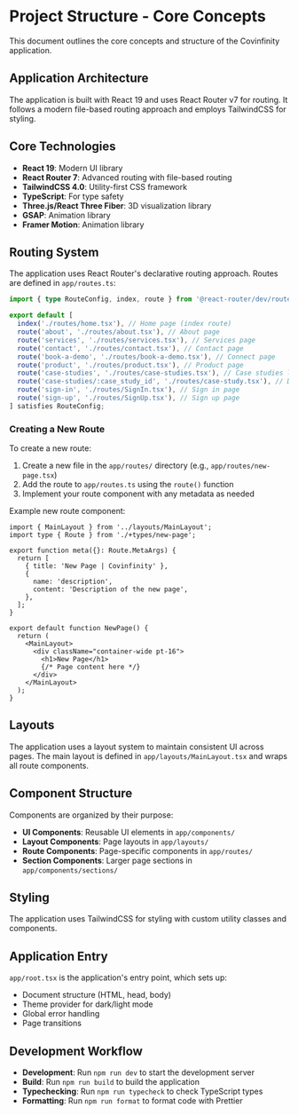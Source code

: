 # Project Structure - Core Concepts

This document outlines the core concepts and structure of the Covinfinity application.

## Application Architecture

The application is built with React 19 and uses React Router v7 for routing. It follows a modern file-based routing approach and employs TailwindCSS for styling.

## Core Technologies

- **React 19**: Modern UI library
- **React Router 7**: Advanced routing with file-based routing
- **TailwindCSS 4.0**: Utility-first CSS framework
- **TypeScript**: For type safety
- **Three.js/React Three Fiber**: 3D visualization library
- **GSAP**: Animation library
- **Framer Motion**: Animation library

## Routing System

The application uses React Router's declarative routing approach. Routes are defined in `app/routes.ts`:

```typescript
import { type RouteConfig, index, route } from '@react-router/dev/routes';

export default [
  index('./routes/home.tsx'), // Home page (index route)
  route('about', './routes/about.tsx'), // About page
  route('services', './routes/services.tsx'), // Services page
  route('contact', './routes/contact.tsx'), // Contact page
  route('book-a-demo', './routes/book-a-demo.tsx'), // Connect page
  route('product', './routes/product.tsx'), // Product page
  route('case-studies', './routes/case-studies.tsx'), // Case studies listing
  route('case-studies/:case_study_id', './routes/case-study.tsx'), // Dynamic case study page
  route('sign-in', './routes/SignIn.tsx'), // Sign in page
  route('sign-up', './routes/SignUp.tsx'), // Sign up page
] satisfies RouteConfig;
```

### Creating a New Route

To create a new route:

1. Create a new file in the `app/routes/` directory (e.g., `app/routes/new-page.tsx`)
2. Add the route to `app/routes.ts` using the `route()` function
3. Implement your route component with any metadata as needed

Example new route component:

```tsx
import { MainLayout } from '../layouts/MainLayout';
import type { Route } from './+types/new-page';

export function meta({}: Route.MetaArgs) {
  return [
    { title: 'New Page | Covinfinity' },
    {
      name: 'description',
      content: 'Description of the new page',
    },
  ];
}

export default function NewPage() {
  return (
    <MainLayout>
      <div className="container-wide pt-16">
        <h1>New Page</h1>
        {/* Page content here */}
      </div>
    </MainLayout>
  );
}
```

## Layouts

The application uses a layout system to maintain consistent UI across pages. The main layout is defined in `app/layouts/MainLayout.tsx` and wraps all route components.

## Component Structure

Components are organized by their purpose:

- **UI Components**: Reusable UI elements in `app/components/`
- **Layout Components**: Page layouts in `app/layouts/`
- **Route Components**: Page-specific components in `app/routes/`
- **Section Components**: Larger page sections in `app/components/sections/`

## Styling

The application uses TailwindCSS for styling with custom utility classes and components.

## Application Entry

`app/root.tsx` is the application's entry point, which sets up:

- Document structure (HTML, head, body)
- Theme provider for dark/light mode
- Global error handling
- Page transitions

## Development Workflow

- **Development**: Run `npm run dev` to start the development server
- **Build**: Run `npm run build` to build the application
- **Typechecking**: Run `npm run typecheck` to check TypeScript types
- **Formatting**: Run `npm run format` to format code with Prettier
